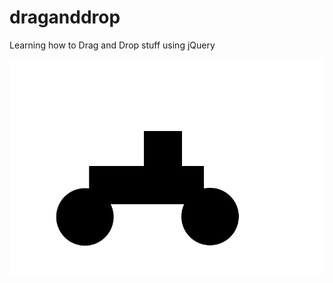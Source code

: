 # draganddrop

Learning how to Drag and Drop stuff using jQuery

<img src="draganddrop/1.png" alt="Drag and Drop Project" >
